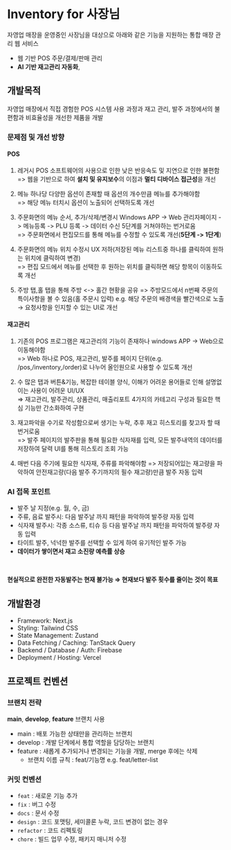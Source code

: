 # Inventory for 사장님
자영업 매장을 운영중인 사장님을 대상으로 아래와 같은 기능을 지원하는 통합 매장 관리 웹 서비스
* 웹 기반 POS 주문/결제/판매 관리
* **AI 기반 재고관리 자동화**,
  

## 개발목적
자영업 매장에서 직접 경험한 POS 시스템 사용 과정과 재고 관리, 발주 과정에서의 불편함과 비효율성을 개선한 제품을 개발

### 문제점 및 개선 방향
#### POS
1. 레거시 POS 소프트웨어의 사용으로 인한 낮은 반응속도 및 지연으로 인한 불편함<br/>
   => 웹을 기반으로 하여 **설치 및 유지보수**의 이점과 **멀티 디바이스 접근성**을 개선
   
2. 메뉴 하나당 다양한 옵션이 존재할 때 옵션의 개수만큼 메뉴를 추가해야함<br/>
   => 해당 메뉴 터치시 옵션이 노출되어 선택하도록 개선
   
3. 주문화면의 메뉴 순서, 추가/삭제/변경시 Windows APP -> Web 관리자페이지 -> 메뉴등록 -> PLU 등록 -> 데이터 수신 5단계를 거쳐야하는 번거로움<br/>
   => 주문화면에서 편집모드를 통해 메뉴를 수정할 수 있도록 개선(**5단계 -> 1단계**)

4. 주문화면의 메뉴 위치 수정시 UX 저하(저장된 메뉴 리스트중 하나를 클릭하여 원하는 위치에 클릭하여 변경)<br/>
   => 편집 모드에서 메뉴를 선택한 후 원하는 위치를 클릭하면 해당 항목이 이동하도록 개선

5. 주방 탭,홀 탭을 통해 주방 <-> 홀간 현황을 공유
   => 주방모드에서 n번째 주문의 특이사항을 볼 수 있음(홀 주문시 입력) e.g. 해당 주문의 배경색을 빨간색으로 노출 → 요청사항을 인지할 수 있는 UI로 개선
   
#### 재고관리
1. 기존의 POS 프로그램은 재고관리의 기능이 존재하나 windows APP -> Web으로 이동해야함<br/>
   => Web 하나로 POS, 재고관리, 발주를 페이지 단위(e.g. /pos,/inventory,/order)로 나누어 올인원으로 사용할 수 있도록 개선
   
2. 수 많은 탭과 버튼&기능, 복잡한 테이블 양식, 이해가 어려운 용어들로 인해 설명없이는 사용이 어려운 UI/UX<br/>
   => 재고관리, 발주관리, 상품관리, 매출리포트 4가지의 카테고리 구성과 필요한 핵심 기능만 간소화하여 구현
   
3. 재고파악을 수기로 작성함으로써 생기는 누락, 추후 재고 히스토리를 찾고자 할 때 번거로움<br/>
   => 발주 페이지의 발주판을 통해 필요한 식자재를 입력, 모든 발주내역의 데이터를 저장하여 달력 UI를 통해 히스토리 조회 가능
   
4. 매번 다음 주기에 필요한 식자재, 주류를 파악해야함
   => 저장되어있는 재고량을 파악하여 안전재고량(다음 발주 주기까지의 필수 재고량)만큼 발주 자동 입력

### AI 접목 포인트
* 발주 날 지정(e.g. 월, 수, 금)
* 주류, 음료 발주시: 다음 발주날 까지 패턴을 파악하여 발주량 자동 입력
* 식자재 발주시: 각종 소스류, 티슈 등 다음 발주날 까지 패턴을 파악하여 발주량 자동 입력
* 타이트 발주, 넉넉한 발주를 선택할 수 있게 하여 유기적인 발주 가능
* **데이터가 쌓이면서 재고 소진량 예측률 상승**
<br/>

**현실적으로 완전한 자동발주는 현재 불가능 ⇒ 현재보다 발주 횟수를 줄이는 것이 목표**


## 개발환경
* Framework: Next.js
* Styling: Tailwind CSS
* State Management: Zustand
* Data Fetching / Caching: TanStack Query
* Backend / Database / Auth: Firebase
* Deployment / Hosting: Vercel

<!-- 
## 폴더구조
FSD 아키텍처 방법론 적용
(폴더구조 여기에 입력)
-->

## 프로젝트 컨벤션
### 브랜치 전략
**main**, **develop**, **feature** 브랜치 사용
* main : 배포 가능한 상태만을 관리하는 브랜치
* develop : 개발 단계에서 통합 역할을 담당하는 브랜치
* feature : 새롭게 추가되거나 변경되는 기능을 개발, merge 후에는 삭제
   * 브랜치 이름 규칙 : feat/기능명 e.g. feat/letter-list
 
### 커밋 컨벤션
* `feat` : 새로운 기능 추가
* `fix` : 버그 수정
* `docs` : 문서 수정
* `design` : 코드 포맷팅, 세미콜론 누락, 코드 변경이 없는 경우
* `refactor` : 코드 리펙토링
* `chore` : 빌드 업무 수정, 패키지 매니저 수정


